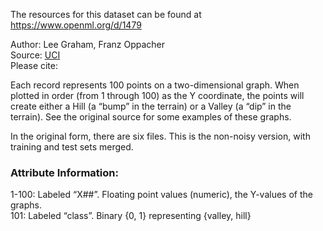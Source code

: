 The resources for this dataset can be found at https://www.openml.org/d/1479

Author: Lee Graham, Franz Oppacher  
Source: [UCI](http://archive.ics.uci.edu/ml/datasets/hill-valley)  
Please cite:   

Each record represents 100 points on a two-dimensional graph. When plotted in order (from 1 through 100) as the Y coordinate, the points will create either a Hill (a “bump” in the terrain) or a Valley (a “dip” in the terrain). 
See the original source for some examples of these graphs. 

In the original form, there are six files. This is the non-noisy version, with training and test sets merged. 

### Attribute Information:

1-100: Labeled “X##”. Floating point values (numeric), the Y-values of the graphs.  
101: Labeled “class”. Binary {0, 1} representing {valley, hill} 